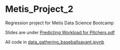 # Metis_Project_2
Regression project for Metis Data Science Bootcamp

Slides are under [Predicting Workload for Pitchers.pdf](/Predicting%20Workload%20for%20Pitchers.pdf)

All code in [data_gathering_baseballsavant.ipynb](/data_gathering_baseballsavant.ipynb)
